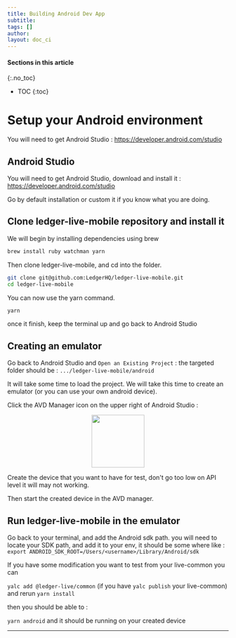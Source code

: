 ```yaml
---
title: Building Android Dev App
subtitle:
tags: []
author:
layout: doc_ci
---
```



#### Sections in this article
{:.no_toc}
* TOC
{:toc}

<!-- 2021-04-07 written by Henri Ly -->

# Setup your Android environment

You will need to get Android Studio :
https://developer.android.com/studio

## Android Studio

You will need to get Android Studio, download and install it :
https://developer.android.com/studio

Go by default installation or custom it if you know what you are doing.

## Clone ledger-live-mobile repository and install it

We will begin by installing dependencies using brew

```sh
brew install ruby watchman yarn
```

Then clone ledger-live-mobile, and cd into the folder.

```sh
git clone git@github.com:LedgerHQ/ledger-live-mobile.git
cd ledger-live-mobile
```

You can now use the yarn command.

```sh
yarn
```


once it finish, keep the terminal up and go back to Android Studio

## Creating an emulator

Go back to Android Studio and `Open an Existing Project` : the targeted folder should be : `.../ledger-live-mobile/android`

It will take some time to load the project. We will take this time to create an emulator (or you can use your own android device).

Click the AVD Manager icon on the upper right of Android Studio :
<!-- ------------- Image ------------- -->
<div style="text-align:center">
<img width="120" src="../../../uploads/images/CI/avd_manager_icon.png" ></div>
<!-- --------------------------------- -->

Create the device that you want to have for test, don't go too low on API level it will may not working.

Then start the created device in the AVD manager.



## Run ledger-live-mobile in the emulator

Go back to your terminal, and add the Android sdk path.
you will need to locate your SDK path, and add it to your env, it should be some where like  :
`export ANDROID_SDK_ROOT=/Users/<username>/Library/Android/sdk`

If you have some modification you want to test from your live-common you can

`yalc add @ledger-live/common` (if you have `yalc publish` your live-common)
and rerun
`yarn install`

then you should be able to :

`yarn android` and it should be running on your created device


---
